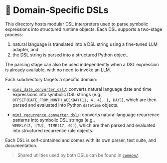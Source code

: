 # 🧠 Domain-Specific DSLs

This directory hosts modular DSL interpreters used to parse symbolic expressions into structured runtime objects. Each DSL supports a two-stage process:  
  1. natural language is translated into a DSL string using a fine-tuned LLM adapter, and  
  2. the DSL string is parsed into a structured Python object.

The parsing stage can also be used independently when a DSL expression is already available, with no need to invoke an LLM.

Each subdirectory targets a specific domain:

- [`mini_date_converter_dsl/`](mini_date_converter_dsl/README.md): converts natural language date and time expressions into symbolic DSL strings (e.g.,  
  `OFFSET(DATE_FROM_MONTH_WEEKDAY(11, 4, 4), 1, DAY)`), which are then parsed and evaluated into Python `datetime` objects.

- [`mini_recurrence_converter_dsl/`](mini_recurrence_converter_dsl/README.md): converts natural language recurrence patterns into symbolic DSL strings (e.g.,  
  `WEEKLY(2, [TU], TIME(17, 0))`), which are then parsed and evaluated into structured recurrence rule objects.

Each DSL is self-contained and comes with its own parser, test suite, and documentation.

> Shared utilities used by both DSLs can be found in [`common/`](common/).
